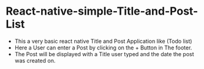 # React-native-simple-Title-and-Post-List
- This a very basic react native Title and Post Application like (Todo list)
- Here a User can enter a Post by clicking on the + Button in The footer.
- The Post will be displayed with a Title user typed and the date the post was created on.
